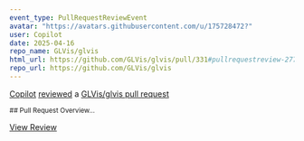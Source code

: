 ```yaml
---
event_type: PullRequestReviewEvent
avatar: "https://avatars.githubusercontent.com/u/175728472?"
user: Copilot
date: 2025-04-16
repo_name: GLVis/glvis
html_url: https://github.com/GLVis/glvis/pull/331#pullrequestreview-2773440134
repo_url: https://github.com/GLVis/glvis
---
```


<a href='https://github.com/Copilot' target='_blank'>Copilot</a> <a href='https://github.com/GLVis/glvis/pull/331#pullrequestreview-2773440134' target='_blank'>reviewed</a> a <a href='https://github.com/GLVis/glvis/pull/331' target='_blank'>GLVis/glvis pull request</a>

<small>## Pull Request Overview...</small>

<a href='https://github.com/GLVis/glvis/pull/331#pullrequestreview-2773440134' target='_blank'>View Review</a>